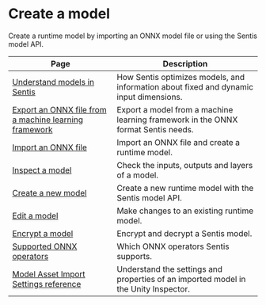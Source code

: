 # Create a model

Create a runtime model by importing an ONNX model file or using the Sentis model API.

|Page| Description                                                                            |
|-|----------------------------------------------------------------------------------------|
|[Understand models in Sentis](models-concept.md)| How Sentis optimizes models, and information about fixed and dynamic input dimensions. |
|[Export an ONNX file from a machine learning framework](export-an-onnx-file.md)| Export a model from a machine learning framework in the ONNX format Sentis needs.      |
|[Import an ONNX file](import-a-model-file.md)| Import an ONNX file and create a runtime model.                                        |
|[Inspect a model](inspect-a-model.md)| Check the inputs, outputs and layers of a model.                                       |
|[Create a new model](create-a-new-model.md)| Create a new runtime model with the Sentis model API.                                       |
|[Edit a model](edit-a-model.md)| Make changes to an existing runtime model.                                             |
|[Encrypt a model](encrypt-a-model.md)| Encrypt and decrypt a Sentis model.                                                    |
|[Supported ONNX operators](supported-operators.md)| Which ONNX operators Sentis supports.                                                  |
|[Model Asset Import Settings reference](onnx-model-importer-properties.md)| Understand the settings and properties of an imported model in the Unity Inspector.    |
